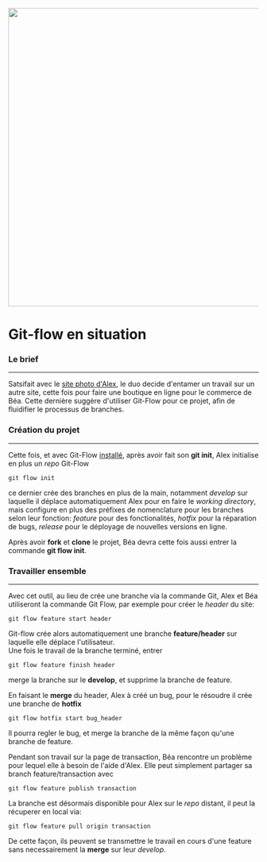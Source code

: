 <p align="center"><img width="600"src="https://miro.medium.com/v2/resize:fit:1100/format:webp/1*SK4JGjtWs9BsfGGXOrnnig.png"/><p>

# Git-flow en situation

### Le brief

---

Satsifait avec le [site photo d'Alex](/git/03-scenario/README.md), le duo decide d'entamer un travail sur un autre site, cette fois pour faire une boutique en ligne pour le commerce de Béa. Cette dernière suggère d'utiliser Git-Flow pour ce projet, afin de fluidifier le processus de branches.

### Création du projet

---

Cette fois, et avec Git-Flow [installé](/git-flow/02-install/README.md), après avoir fait son **git init**, Alex initialise en plus un _repo_ Git-Flow

```
git flow init
```

ce dernier crée des branches en plus de la main, notamment _develop_ sur laquelle il déplace automatiquement Alex pour en faire le _working directory_, mais configure en plus des préfixes de nomenclature pour les branches selon leur fonction: _feature_ pour des fonctionalités, _hotfix_ pour la réparation de bugs, _release_ pour le déployage de nouvelles versions en ligne.

Après avoir **fork** et **clone** le projet, Béa devra cette fois aussi entrer la commande **git flow init**.

### Travailler ensemble

---

Avec cet outil, au lieu de crée une branche via la commande Git, Alex et Béa utiliseront la commande Git Flow, par exemple pour créer le _header_ du site:

```
git flow feature start header
```

Git-flow crée alors automatiquement une branche **feature/header** sur laquelle elle déplace l'utilisateur.  
Une fois le travail de la branche terminé, entrer

```
git flow feature finish header
```

merge la branche sur le **develop**, et supprime la branche de feature.

En faisant le **merge** du header, Alex à créé un bug, pour le résoudre il crée une branche de **hotfix**

```
git flow hotfix start bug_header
```

Il pourra regler le bug, et merge la branche de la même façon qu'une branche de feature.

Pendant son travail sur la page de transaction, Béa rencontre un problème pour lequel elle à besoin de l'aide d'Alex. Elle peut simplement partager sa branch feature/transaction avec

```
git flow feature publish transaction
```

La branche est désormais disponible pour Alex sur le _repo_ distant, il peut la récuperer en local via:

```
git flow feature pull origin transaction
```

De cette façon, ils peuvent se transmettre le travail en cours d'une feature sans necessairement la **merge** sur leur _develop_.
